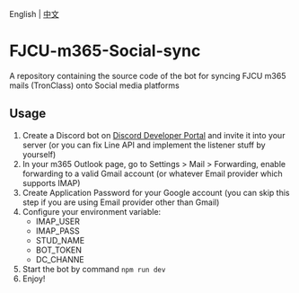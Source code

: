 English | [中文](https://github.com/WatchAndyTW/FJCU-m365-Social-sync/blob/main/README_zh-TW.md)

# FJCU-m365-Social-sync
A repository containing the source code of the bot for syncing FJCU m365 mails (TronClass) onto Social media platforms

## Usage
1. Create a Discord bot on [Discord Developer Portal](https://discord.dev) and invite it into your server (or you can fix Line API and implement the listener stuff by yourself)
2. In your m365 Outlook page, go to Settings > Mail > Forwarding, enable forwarding to a valid Gmail account (or whatever Email provider which supports IMAP)
3. Create Application Password for your Google account (you can skip this step if you are using Email provider other than Gmail)
4. Configure your environment variable:
   - IMAP_USER
   - IMAP_PASS
   - STUD_NAME
   - BOT_TOKEN
   - DC_CHANNE
5. Start the bot by command `npm run dev`
6. Enjoy!